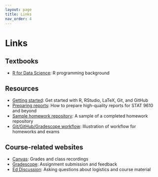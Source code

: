 ```yaml
---
layout: page
title: Links
nav_order: 4
---
```

# Links

## Textbooks

- [R for Data Science](https://r4ds.had.co.nz/): R programming background

## Resources

- [Getting started](https://katsevich-teaching.github.io/stat-9610-fall-2022/assets/getting-started.pdf): Get started with R, RStudio, LaTeX, Git, and GitHub
- [Preparing reports](https://katsevich-teaching.github.io/stat-9610-fall-2022/assets/preparing-reports.pdf): How to prepare high-quality reports for STAT 9610 and beyond
- [Sample homework repository](https://github.com/stat-9610-fall-2022/sample-homework-stat-9610): A sample of a completed homework repository
- [Git/GitHub/Gradescope workflow](https://hmc-cs-131-spring2020.github.io/howtos/assignments.html): Illustration of workflow for homeworks and exams

## Course-related websites

- [Canvas](https://canvas.upenn.edu/courses/1667344): Grades and class recordings
- [Gradescope](https://www.gradescope.com/courses/423692): Assignment submission and feedback
- [Ed Discussion](https://edstem.org/us/courses/25952/discussion/): Asking questions about logistics and course material 
